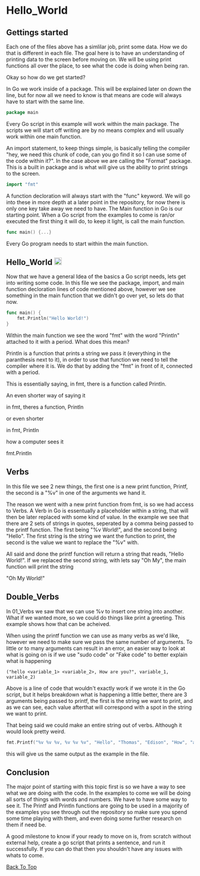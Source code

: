 # Hello_World

## Gettings started 

Each one of the files above has a simlilar job, print some data. How we do that is different in each file. The goal here is to have an understanding of printing data to the screen before moving on. We will be using print functions all over the place, to see what the code is doing when being ran.

Okay so how do we get started? 

In Go we work inside of a package. This will be explained later on down the line, but for now all we need to know is that means are code will always have to start with the same line.

```go
package main
```
Every Go script in this example will work within the main package. The scripts we will start off writing are by no means complex and will usually work within one main function.

An import statement, to keep things simple, is basically telling the compiler "hey, we need this chunk of code, can you go find it so I can use some of the code within it?". In the case above we are calling the "Format" package. This is a built in package and is what will give us the ability to print strings to the screen.

```go
import "fmt"
```

A function decloration will always start with the "func" keyword. We will go into these in more depth at a later point in the repository, for now there is only one key take away we need to have. The Main function in Go is our starting point. When a Go script from the examples to come is ran/or executed the first thing it will do, to keep it light, is call the main function.

```go
func main() {...}
```

Every Go program needs to start within the main function.

## Hello_World [<img src="https://gw.alipayobjects.com/zos/antfincdn/4zAaozCvUH/unexpand.svg" width="20px" height="20px">](http://google.com.au/)
Now that we have a general Idea of the basics a Go script needs, lets get into writing some code. In this file we see the package, import, and main function decloration lines of code mentioned above, however we see something in the main function that we didn't go over yet, so lets do that now.

```go
func main() {
	fmt.Println("Hello World!")
}
```
Within the main function we see the word "fmt" with the word "Println" attached to it with a period. What does this mean?

Println is a function that prints a string we pass it (everything in the paranthesis next to it), in order to use that function we need to tell the compiler where it is. We do that by adding the "fmt" in front of it, connected with a period.

This is essentially saying, in fmt, there is a function called Println.

An even shorter way of saying it

in fmt, theres a function, Println

or even shorter

in fmt, Println

how a computer sees it

fmt.Println

## Verbs
In this file we see 2 new things, the first one is a new print function, Printf, the second is a "%v" in one of the arguments we hand it.

The reason we went with a new print function from fmt, is so we had access to Verbs. A Verb in Go is essentually a placeholder within a string, that will then be later replaced with some kind of value. In the example we see that there are 2 sets of strings in quotes, seperated by a comma being passed to the printf function. The first being "%v World!", and the second being "Hello". The first string is the string we want the function to print, the second is the value we want to replace the "%v" with.

All said and done the printf function will return a string that reads, "Hello World!". If we replaced the second string, with lets say "Oh My", the main function will print the string 

"Oh My World!"

## Double_Verbs
In 01_Verbs we saw that we can use %v to insert one string into another. What if we wanted more, so we could do things like print a greeting. This example shows how that can be acheived.

When using the printf function we can use as many verbs as we'd like, however we need to make sure we pass the same number of arguments. To little or to many arguments can result in an error, an easier way to look at what is going on is if we use "sudo code" or "Fake code" to better explain what is happening

```
("hello <variable_1> <variable_2>, How are you?", variable_1, variable_2)
```
Above is a line of code that wouldn't exactly work if we wrote it in the Go script, but it helps breakdown what is happening a little better, there are 3 arguments being passed to printf, the first is the string we want to print, and as we can see, each value afterthat will correspond with a spot in the string we want to print.

That being said we could make an entire string out of verbs. Although it would look pretty weird.
```go
fmt.Printf("%v %v %v, %v %v %v", "Hello", "Thomas", "Edison", "How", "are", "you?")
```
this will give us the same output as the example in the file.

## Conclusion
The major point of starting with this topic first is so we have a way to see what we are doing with the code. In the examples to come we will be doing all sorts of things with words and numbers. We have to have some way to see it. The Printf and Println functions are going to be used in a majority of the examples you see through out the repository so make sure you spend some time playing with them, and even doing some further research on them if need be.

A good milestone to know if your ready to move on is, from scratch without external help, create a go script that prints a sentence, and run it successfully. If you can do that then you shouldn't have any issues with whats to come.

[Back To Top](#hello_world)